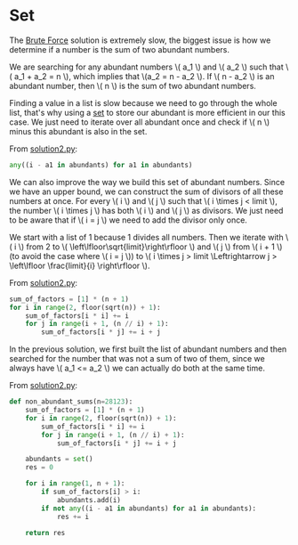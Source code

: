 # Set

The [Brute Force](solution1.md) solution is extremely slow, the biggest issue is
how we determine if a number is the sum of two abundant numbers.

We are searching for any abundant numbers \\( a_1 \\) and \\( a_2 \\) such that
\\( a_1 + a_2 = n \\), which implies that \\(a_2 = n - a_2 \\). If \\( n - a_2
\\) is an abundant number, then \\( n \\) is the sum of two abundant numbers.

Finding a value in a list is slow because we need to go through the whole list,
that's why using a [set](https://en.wikipedia.org/wiki/Set_(abstract_data_type))
to store our abundant is more efficient in our this case. We just need to
iterate over all abundant once and check if \\( n \\) minus this abundant is
also in the set.

From [solution2.py](https://github.com/TurtleSmoke/Project-Euler/blob/main/problems/problem_0023/solution2.py):

```python
any((i - a1 in abundants) for a1 in abundants)
```

We can also improve the way we build this set of abundant numbers. Since we have
an upper bound, we can construct the sum of divisors of all these numbers at
once. For every \\( i \\) and \\( j \\) such that \\( i \times j < limit \\),
the number \\( i \times j \\) has both \\( i \\) and \\( j \\) as divisors. We
just need to be aware that if \\( i = j \\) we need to add the divisor only
once.

We start with a list of 1 because 1 divides all numbers. Then we iterate with
\\( i \\) from 2 to \\( \left\lfloor\sqrt{limit}\right\rfloor \\) and \\( j \\)
from \\( i \+ 1 \\) (to avoid the case where \\( i = j \\)) to \\( i \times j >
limit \Leftrightarrow j > \left\lfloor \frac{limit}{i} \right\rfloor \\).

From [solution2.py](https://github.com/TurtleSmoke/Project-Euler/blob/main/problems/problem_0023/solution2.py):

```python
sum_of_factors = [1] * (n + 1)
for i in range(2, floor(sqrt(n)) + 1):
    sum_of_factors[i * i] += i
    for j in range(i + 1, (n // i) + 1):
        sum_of_factors[i * j] += i + j
```

In the previous solution, we first built the list of abundant numbers and then
searched for the number that was not a sum of two of them, since we always have
\\( a_1 <= a_2 \\) we can actually do both at the same time.

From [solution2.py](https://github.com/TurtleSmoke/Project-Euler/blob/main/problems/problem_0023/solution2.py):

```python
def non_abundant_sums(n=28123):
    sum_of_factors = [1] * (n + 1)
    for i in range(2, floor(sqrt(n)) + 1):
        sum_of_factors[i * i] += i
        for j in range(i + 1, (n // i) + 1):
            sum_of_factors[i * j] += i + j

    abundants = set()
    res = 0

    for i in range(1, n + 1):
        if sum_of_factors[i] > i:
            abundants.add(i)
        if not any((i - a1 in abundants) for a1 in abundants):
            res += i

    return res
```
